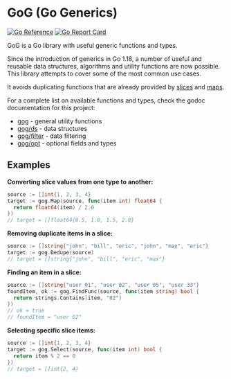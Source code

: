 # GoG (Go Generics)

[![Go Reference](https://pkg.go.dev/badge/github.com/mokiat/gog.svg)](https://pkg.go.dev/github.com/mokiat/gog)
[![Go Report Card](https://goreportcard.com/badge/github.com/mokiat/gog)](https://goreportcard.com/report/github.com/mokiat/gog)

GoG is a Go library with useful generic functions and types.

Since the introduction of generics in Go 1.18, a number of useful and reusable
data structures, algorithms and utility functions are now possible. This library
attempts to cover some of the most common use cases.

It avoids duplicating functions that are already provided by
[slices](https://pkg.go.dev/slices) and
[maps](https://pkg.go.dev/maps).

For a complete list on available functions and types, check the
godoc documentation for this project:

- [gog](https://pkg.go.dev/github.com/mokiat/gog) - general utility functions
- [gog/ds](https://pkg.go.dev/github.com/mokiat/gog/ds) - data structures
- [gog/filter](https://pkg.go.dev/github.com/mokiat/gog) - data filtering
- [gog/opt](https://pkg.go.dev/github.com/mokiat/gog) - optional fields and types


## Examples

**Converting slice values from one type to another:**

```go
source := []int{1, 2, 3, 4}
target := gog.Map(source, func(item int) float64 {
  return float64(item) / 2.0
})
// target = []float64{0.5, 1.0, 1.5, 2.0}
```

**Removing duplicate items in a slice:**

```go
source := []string{"john", "bill", "eric", "john", "max", "eric"}
target := gog.Dedupe(source)
// target = []string{"john", "bill", "eric", "max"}
```

**Finding an item in a slice:**

```go
source := []string{"user 01", "user 02", "user 05", "user 33"}
foundItem, ok := gog.FindFunc(source, func(item string) bool {
  return strings.Contains(item, "02")
})
// ok = true
// foundItem = "user 02"
```

**Selecting specific slice items:**

```go
source := []int{1, 2, 3, 4}
target := gog.Select(source, func(item int) bool {
  return item % 2 == 0
})
// target = []int{2, 4}
```
